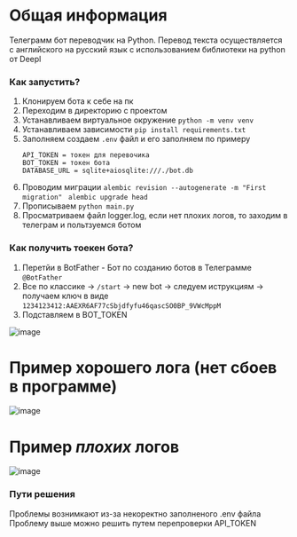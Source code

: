 # Общая информация
Телеграмм бот переводчик на Python. Перевод текста осуществляется с английского на русский язык с использованием библиотеки на python от Deepl

### Как запустить?
1) Клонируем бота к себе на пк
2) Переходим в директорию с проектом
3) Устанавливаем виртуальное окружение `python -m venv venv`
4) Устанавливаем зависимости `pip install requirements.txt`
5) Заполняем создаем `.env` файл и его заполняем по примеру
     ```
     API_TOKEN = токен для перевочика
     BOT_TOKEN = токен бота
     DATABASE_URL = sqlite+aiosqlite:///./bot.db
     ```
6) Проводим миграции `alembic revision --autogenerate -m "First migration" ` `alembic upgrade head`
7) Прописываем `python main.py`
8) Просматриваем файл logger.log, если нет плохих логов, то заходим в телеграм и польтзуемся ботом

### Как получить тоекен бота?
1) Перетйи в BotFather - Бот по созданию ботов в Телеграмме `@BotFather`
2) Все по классике -> `/start` -> new bot -> следуем иструкциям -> получаем ключ в виде `1234123412:AAEXR6AF77cSbjdfyfu46qascSO0BP_9VWcMppM`
3) Подставляем в BOT_TOKEN

![image](https://github.com/iPROJEKT/translator/assets/108357574/83415e76-fe45-443c-8ff0-3a95e76a3e39)

# Пример хорошего лога (нет сбоев в программе)
![image](https://github.com/iPROJEKT/translator/assets/108357574/373a30d2-0da9-4940-a4bb-aa8ca4a96704)

# Пример *плохих* логов
![image](https://github.com/iPROJEKT/translator/assets/108357574/00db03f5-4393-4ba7-bc1d-36497d3e23c7)

### Пути решения
Проблемы вознимкают из-за некоректно заполненого .env файла
Проблему выше можно решить путем перепроверки API_TOKEN

